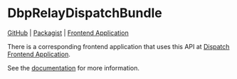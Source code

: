 # DbpRelayDispatchBundle

[GitHub](https://github.com/digital-blueprint/dbp-relay-dispatch-bundle) |
[Packagist](https://packagist.org/packages/dbp/relay-dispatch-bundle) |
[Frontend Application](https://gitlab.tugraz.at/dbp/dual-delivery/dispatch)

There is a corresponding frontend application that uses this API at
[Dispatch Frontend Application](https://gitlab.tugraz.at/dbp/dispatch/dispatch).

See the [documentation](./docs) for more information.
